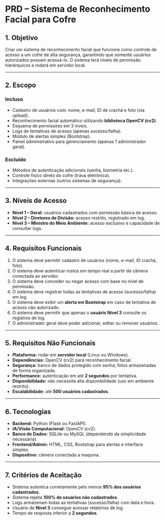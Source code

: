 # PRD – Sistema de Reconhecimento Facial para Cofre

## 1. Objetivo
Criar um sistema de reconhecimento facial que funcione como controle de acesso a um cofre de alta segurança, garantindo que somente usuários autorizados possam acessá-lo. O sistema terá níveis de permissão hierárquicos e rodará em servidor local.  

---

## 2. Escopo
### Incluso
- Cadastro de usuários com: nome, e-mail, ID de crachá e foto (via upload).  
- Reconhecimento facial automático utilizando **biblioteca OpenCV (cv2)**.  
- Esquema de permissões em 3 níveis.  
- Logs de tentativas de acesso (apenas sucesso/falha).  
- Módulo de alertas simples (Bootstrap).  
- Painel administrativo para gerenciamento (apenas 1 administrador geral).  

### Excluído
- Métodos de autenticação adicionais (senha, biometria etc.).  
- Controle físico direto do cofre (trava eletrônica).  
- Integrações externas (outros sistemas de segurança).  

---

## 3. Níveis de Acesso
- **Nível 1 – Geral:** usuários cadastrados com permissão básica de acesso.  
- **Nível 2 – Diretores de Divisão:** acesso restrito, registrado em log.  
- **Nível 3 – Ministro do Meio Ambiente:** acesso exclusivo e capacidade de consultar logs.  

---

## 4. Requisitos Funcionais
1. O sistema deve permitir cadastro de usuários (nome, e-mail, ID crachá, foto).  
2. O sistema deve autenticar rostos em tempo real a partir de câmera conectada ao servidor.  
3. O sistema deve conceder ou negar acesso com base no nível de permissão.  
4. O sistema deve registrar todas as tentativas de acesso (sucesso/falha) em log.  
5. O sistema deve exibir um **alerta em Bootstrap** em caso de tentativa de acesso não autorizado.  
6. O sistema deve permitir que apenas o **usuário Nível 3** consulte os registros de log.  
7. O administrador geral deve poder adicionar, editar ou remover usuários.  

---

## 5. Requisitos Não Funcionais
- **Plataforma:** rodar em **servidor local** (Linux ou Windows).  
- **Dependências:** OpenCV (cv2) para reconhecimento facial.  
- **Segurança:** banco de dados protegido com senha; fotos armazenadas de forma organizada.  
- **Performance:** autenticação em até **2 segundos** por tentativa.  
- **Disponibilidade:** não necessita alta disponibilidade (uso em ambiente restrito).  
- **Escalabilidade:** até **500 usuários cadastrados**.  

---

## 6. Tecnologias
- **Backend:** Python (Flask ou FastAPI).  
- **IA/Visão Computacional:** OpenCV (cv2).  
- **Banco de Dados:** SQLite ou MySQL (dependendo da simplicidade necessária).  
- **Frontend/Admin:** HTML, CSS, Bootstrap para alertas e interface simples.  
- **Dispositivo:** câmera conectada a maquina.  

---

## 7. Critérios de Aceitação
- Sistema autentica corretamente pelo menos **95% dos usuários cadastrados**.  
- Sistema rejeita **100% de usuários não cadastrados**.  
- Logs armazenam todas as tentativas (sucesso/falha) com data e hora.  
- Usuário de **Nível 3** consegue acessar relatórios de log.  
- Tempo de resposta inferior a **2 segundos**.  
